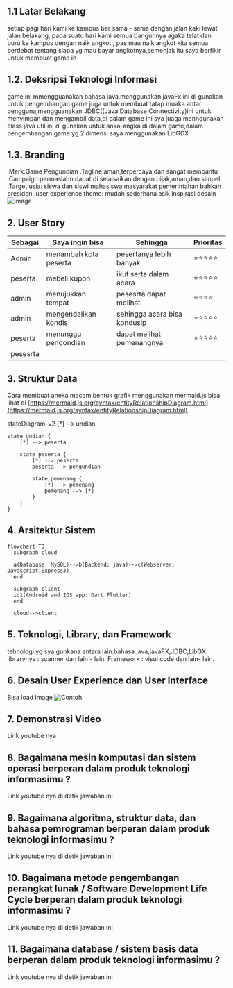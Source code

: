 ## 1.1 Latar Belakang

setiap  pagi hari kami ke kampus ber sama - sama dengan jalan kaki lewat jalan belakang,
pada suatu hari kami semua bangunnya agaka telat dan buru ke kampus dengan naik angkot ,
pas mau naik angkot kita semua berdebat tentang siapa yg mau bayar angkotnya,semenjak itu 
saya berfikir untuk membuat game in

## 1.2. Deksripsi Teknologi Informasi

game ini mmengguanakan bahasa java,menggunakan javaFx ini di gunakan untuk pengembangan game juga untuk membuat tatap muaka antar pengguna,mengguanakan JDBC((Java Database Connectivity)ini untuk menyimpan dan mengambil data,di dalam game ini sya juaga menngunakan class java util ini di gunakan untuk anka-angka di dalam game,dalam pengembangan game yg 2 dimensi saya menggunakan LibGDX

## 1.3. Branding

.Merk:Game Pengundian
.Tagline:aman,terpercaya,dan sangat membantu
.Campaign:permaslahn dapat di selaisaikan dengan bijak,aman,dan simpel
.Target usia:
siswa dan siswi
mahasiswa
masyarakat
pemerintahan 
bahkan presiden
.user experience theme:
mudah 
sederhana
asik
inspirasi desain
![image](https://github.com/Ahmadlong/Game-Pengundian/assets/148826264/9890ff2b-d719-47a1-81a4-38c685fa8324)






## 2. User Story

Sebagai | Saya ingin bisa | Sehingga | Prioritas
---|---|---|---
Admin| menambah kota peserta | pesertanya lebih banyak | ⭐⭐⭐⭐⭐
peserta|mebeli kupon|ikut serta dalam acara|⭐⭐⭐⭐⭐
admin|menujukkan tempat|pesesrta dapat melihat|⭐⭐⭐⭐
admin|mengendalikan kondis|sehingga acara bisa kondusip|⭐⭐⭐⭐⭐
peserta|menunggu pengondian|dapat melihat pemenangnya|⭐⭐⭐⭐⭐
pesesrta|

## 3. Struktur Data

Cara membuat aneka macam bentuk grafik menggunakan mermaid.js bisa lihat di [https://mermaid.js.org/syntax/entityRelationshipDiagram.html](https://mermaid.js.org/syntax/entityRelationshipDiagram.html) 


stateDiagram-v2
    [*] --> undian

    state undian {
        [*] --> peserta

        state peserta {
            [*] --> peserta
            peserta --> pengundian

            state pemenang {
                [*] --> pemenang
                pemenang --> [*]
            }
        }
    }


## 4. Arsitektur Sistem

```mermaid
flowchart TD
  subgraph cloud

  a(Database: MySQL)-->b(Backend: java)-->c(Webserver: Javascript.ExpressJ)
  end

  subgraph client
  id1(Android and IOS app: Dart.Flutter)
  end

  cloud-->client

```

## 5. Teknologi, Library, dan Framework

tehnologi yg sya gunkana antara lain:bahasa java,javaFX,JDBC,LibGX.
librarynya : scanner dan lain - lain.
Framework : visul code dan lain- lain.
## 6. Desain User Experience dan User Interface

Bisa load image 
![Contoh](https://fastly.picsum.photos/id/318/536/354.jpg?hmac=Ixy-wle80nudIR_cmnF1iY2y6rMUH7_9sk-BP1fTpM8)
## 7. Demonstrasi Video

Link youtube nya

## 8. Bagaimana mesin komputasi dan sistem operasi berperan dalam produk teknologi informasimu ?

Link youtube nya di detik jawaban ini

## 9. Bagaimana algoritma, struktur data, dan bahasa pemrograman berperan dalam produk teknologi informasimu ?

Link youtube nya di detik jawaban ini

## 10. Bagaimana metode pengembangan perangkat lunak / Software Development Life Cycle berperan dalam produk teknologi informasimu ?

Link youtube nya di detik jawaban ini

## 11. Bagaimana database / sistem basis data berperan dalam produk teknologi informasimu ?

Link youtube nya di detik jawaban ini
